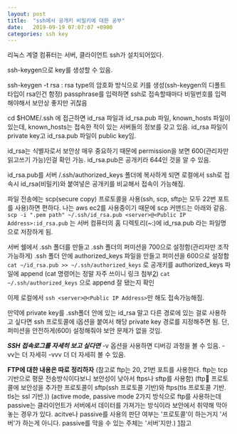 ```yaml
---
layout: post
title:  "ssh에서 공개키 비밀키에 대한 공부"
date:   2019-09-19 07:07:07 +0900
categories: ssh key
---
```


리눅스 계열 컴퓨터는 서버, 클라이언트 ssh가 설치되어있다.

ssh-keygen으로 key를 생성할 수 있음. 

ssh-keygen -t rsa : rsa type의 암호화 방식으로 키를 생성(ssh-keygen의 디폴트 타입이 rsa인건 함정)
passphrase를 입력하면 ssh로 접속할때마다 비밀번호를 입력해야해서 보안상 좋지만 귀찮음

cd $HOME/.ssh 에 접근하면 id_rsa 파일과 id_rsa.pub 파일, known_hosts 파일이 있는데,
known_hosts는 접속한 적이 있는 서버들의 정보를 갖고 있음.
id_rsa 파일이 private key고 id_rsa.pub 파일이 public key임.

id_rsa는 식별자로서 보안상 매우 중요하기 때문에 permission을 보면 600(관리자만 읽고쓰기 가능)인걸 확인 가능.
id_rsa.pub은 공개키라 644인 것을 알 수 있음.

id_rsa.pub를 서버 /.ssh/authorized_keys 폴더에 복사하게 되면 로컬에서 ssh로 접속시 id_rsa(비밀키)와 붙여넣은 공개키를 비교해서 접속이 가능해짐.

파일 전송에는 scp(secure copy) 프로토콜을 사용(ssh, scp, sftp는 모두 22번 포트를 사용)하면 편하다.
나는 aws ec2를 사용중이기 때문에 scp 커맨드는 아래와 같음.
```scp -i ".pem path" ~/.ssh/id_rsa.pub <server>@<Public IP Address>:id_rsa.pub``` 는 서버 컴퓨터의 홈 디렉토리(~:)에 id_rsa.pub 라는 파일명으로 저장하게 됨.

서버 쉘에서 .ssh 폴더를 만들고 .ssh 폴더의 퍼미션을 700으로 설정함(관리자만 조작 가능하게)
.ssh 폴더 안에 authorized_keys 파일을 만들고 퍼미션을 600으로 설정함
```cat ~/id_rsa.pub >> ~/.ssh/authorized_keys``` 로 공개키를 authorized_keys 파일에 append
(cat 명령어는 정말 자주 쓰이니 링크 첨부[2])
```cat ~/.ssh/authorized_keys``` 으로 append 잘 됐는지 확인

이제 로컬에서 ```ssh <server>@<Public IP Address>```만 해도 접속가능해짐.

만약에 private key를 .ssh폴더 안에 있는 id_rsa 말고 다른 경로에 있는 걸로 사용하고 싶다면 ssh 프로토콜에 i옵션을 붙여서
해당 private key 경로를 지정해주면 됨. 단, 퍼미션을 안전하게(600) 설정해줘야 보안 문제가 없을 것임.

***SSH 접속로그를 자세히 보고 싶다면***
-v 옵션을 사용하면 디버깅 과정을 볼 수 있음.
-vv는 더 자세히 -vvv 더 더 자세히 볼 수 있음.

**FTP에 대한 내용은 따로 정리하자**
(참고로 ftp는 20, 21번 포트를 사용한다. ftp는 tcp 기반으로 평문 전송방식이다보니 보안성이 낮아서 ftps나 sftp를 사용함)
(ftp 프로토콜에 보안성을 추가한 프로토콜이 sftp(ssh 프로토콜 기반)와 ftps(tls 프로토콜 기반. tls는 ssl 기반.))
(active mode, passive mode 2가지 방식으로 ftp를 사용하는데 passive는 클라이언트가 서버에서 데이터를 가져가는 방식이라 보안에서 취약해 막아놓는 경우가 있다. acitve나 passive를 사용의 판단 여부는 '프로토콜'이 하는거지 '서버'가 하는게 아니다. passive를 막을 수 있는 주체는 '서버'지만.)
[1]참고

[1]: https://blogger.pe.kr/305
[2]: https://www.tecmint.com/13-basic-cat-command-examples-in-linux/